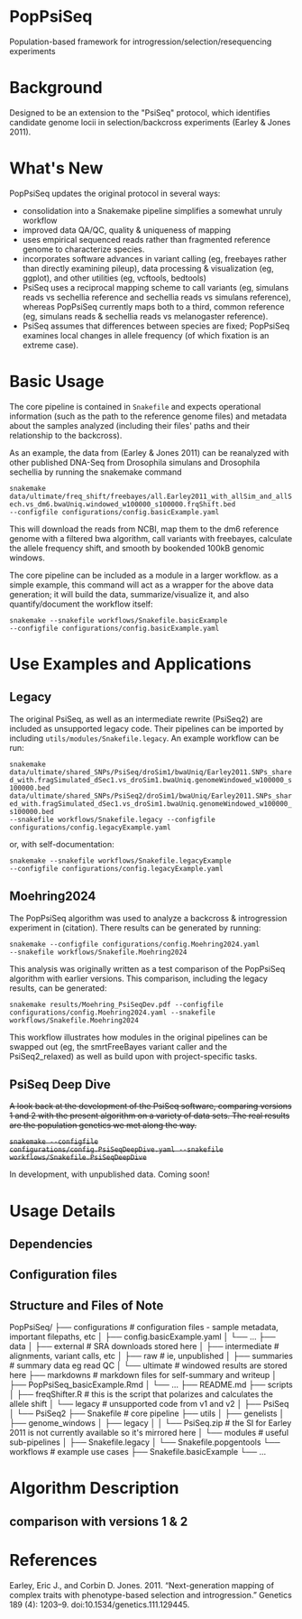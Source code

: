 # PopPsiSeq
Population-based framework for introgression/selection/resequencing experiments

# Background
Designed to be an extension to the "PsiSeq" protocol, which identifies candidate genome locii in selection/backcross experiments (Earley & Jones 2011).


# What's New
PopPsiSeq updates the original protocol in several ways:

* consolidation into a Snakemake pipeline simplifies a somewhat unruly workflow
* improved data QA/QC, quality & uniqueness of mapping
* uses empirical sequenced reads rather than fragmented reference genome to characterize species.
* incorporates software advances in variant calling (eg, freebayes rather than directly examining pileup), data processing & visualization (eg, ggplot), and other utilities (eg, vcftools, bedtools) 
* PsiSeq uses a reciprocal mapping scheme to call variants (eg, simulans reads vs sechellia reference and sechellia reads vs simulans reference), whereas PopPsiSeq currently maps both to a third, common reference (eg, simulans reads &  sechellia reads vs melanogaster reference).
* PsiSeq assumes that differences between species are fixed; PopPsiSeq examines local changes in allele frequency (of which fixation is an extreme case). 

# Basic Usage

The core pipeline is contained in <code>Snakefile</code> and expects operational information (such as the path to the reference genome files) and metadata about the samples analyzed (including their files' paths and their relationship to the backcross). 

As an example, the data from (Earley & Jones 2011) can be reanalyzed with other published DNA-Seq from Drosophila simulans and Drosophila sechellia by running the snakemake command

<code>snakemake data/ultimate/freq_shift/freebayes/all.Earley2011_with_allSim_and_allSech.vs_dm6.bwaUniq.windowed_w100000_s100000.frqShift.bed  --configfile configurations/config.basicExample.yaml</code>

This will download the reads from NCBI, map them to the dm6 reference genome with a filtered bwa algorithm, call variants with freebayes, calculate the allele frequency shift, and smooth by bookended 100kB genomic windows. 

The core pipeline can be included as a module in a larger workflow. as a simple example, this command will act as a wrapper for the above data generation; it will build the data, summarize/visualize it, and also quantify/document the workflow itself:

<code>snakemake --snakefile workflows/Snakefile.basicExample --configfile configurations/config.basicExample.yaml</code>

# Use Examples and Applications

## Legacy
The original PsiSeq, as well as an intermediate rewrite (PsiSeq2) are included as unsupported legacy code. Their pipelines can be imported by including <code>utils/modules/Snakefile.legacy</code>. An example workflow can be run:

<code>snakemake data/ultimate/shared_SNPs/PsiSeq/droSim1/bwaUniq/Earley2011.SNPs_shared_with.fragSimulated_dSec1.vs_droSim1.bwaUniq.genomeWindowed_w100000_s100000.bed data/ultimate/shared_SNPs/PsiSeq2/droSim1/bwaUniq/Earley2011.SNPs_shared_with.fragSimulated_dSec1.vs_droSim1.bwaUniq.genomeWindowed_w100000_s100000.bed  --snakefile workflows/Snakefile.legacy --configfile configurations/config.legacyExample.yaml</code>

or, with self-documentation:

<code>snakemake --snakefile workflows/Snakefile.legacyExample --configfile configurations/config.legacyExample.yaml</code>

## Moehring2024

The PopPsiSeq algorithm was used to analyze a backcross & introgression experiment in (citation). There results can be generated by running:

<code>snakemake --configfile configurations/config.Moehring2024.yaml --snakefile workflows/Snakefile.Moehring2024</code>

This analysis was originally written as a test comparison of the PopPsiSeq algorithm with earlier versions. This comparison, including the legacy results, can be generated:

<code>snakemake results/Moehring_PsiSeqDev.pdf --configfile configurations/config.Moehring2024.yaml --snakefile workflows/Snakefile.Moehring2024</code>

This workflow illustrates how modules in the original pipelines can be swapped out (eg, the smrtFreeBayes variant caller and the PsiSeq2_relaxed) as well as build upon with project-specific tasks.

## PsiSeq Deep Dive

~~A look back at the development of the PsiSeq software, comparing versions 1 and 2 with the present algorithm on a variety of data sets. The real results are the population genetics we met along the way.~~

~~<code>snakemake --configfile configurations/config.PsiSeqDeepDive.yaml --snakefile workflows/Snakefile.PsiSeqDeepDive</code>~~

In development, with unpublished data. Coming soon!

# Usage Details
## Dependencies
## Configuration files
## Structure and Files of Note

PopPsiSeq/
├── configurations  # configuration files - sample metadata, important filepaths, etc
│   ├── config.basicExample.yaml
│   └── ...
├── data
│   ├── external        # SRA downloads stored here
│   ├── intermediate    # alignments, variant calls, etc
│   ├── raw             # ie, unpublished
│   ├── summaries       # summary data eg read QC
│   └── ultimate        # windowed results are stored here
├── markdowns       # markdown files for self-summary and writeup 
│   ├── PopPsiSeq_basicExample.Rmd
│   └── ...
├── README.md
├── scripts
│   ├── freqShifter.R   # this is the script that polarizes and calculates the allele shift
│   └── legacy          # unsupported code from v1 and v2
│       ├── PsiSeq
│       └── PsiSeq2
├── Snakefile   # core pipeline
├── utils
│   ├── genelists
│   ├── genome_windows
│   ├── legacy
│   │   └── PsiSeq.zip  # the SI for Earley 2011 is not currently available so it's mirrored here
│   └── modules         # useful sub-pipelines
│       ├── Snakefile.legacy
│       └── Snakefile.popgentools
└── workflows   # example use cases 
    ├── Snakefile.basicExample
    └── ...

# Algorithm Description

## comparison with versions 1 & 2







# References

Earley, Eric J., and Corbin D. Jones. 2011. “Next-generation mapping of complex traits with phenotype-based selection and introgression.” Genetics 189 (4): 1203–9. doi:10.1534/genetics.111.129445.



